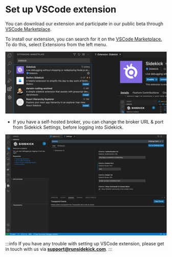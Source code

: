 # Set up VSCode extension

You can download our extension and participate in our public beta through [VSCode Marketplace](https://marketplace.visualstudio.com/items?itemName=Sidekick.sidekick-debugger).

To install our extension, you can search for it on the [VSCode Marketplace.](https://marketplace.visualstudio.com/items?itemName=Sidekick.sidekick-debugger) To do this, select Extensions from the left menu.

![](<../../.gitbook/assets/Screen Shot 2022-05-26 at 15.38.47.png>)

* If you have a self-hosted broker, you can change the broker URL & port from Sidekick Settings, before logging into Sidekick.

![](https://raw.githubusercontent.com/runsidekick/sidekick-assets/master/images/vscode-extension/settings.png)


:::info
If you have any trouble with setting up VSCode extension, please get in touch with us via **support@runsidekick.com**.
:::
